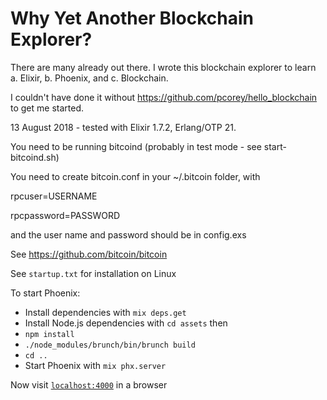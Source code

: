 # Why Yet Another Blockchain Explorer?

There are many already out there. I wrote this blockchain
explorer to learn a. Elixir, b. Phoenix, and c. Blockchain.

I couldn't have done it without https://github.com/pcorey/hello_blockchain
to get me started.

13 August 2018 - tested with Elixir 1.7.2, Erlang/OTP 21.

You need to be running bitcoind (probably in test mode - see start-bitcoind.sh)

You need to create bitcoin.conf in your ~/.bitcoin folder, with

rpcuser=USERNAME

rpcpassword=PASSWORD

and the user name and password should be in config.exs

See https://github.com/bitcoin/bitcoin

See `startup.txt` for installation on Linux

To start Phoenix:

  * Install dependencies with `mix deps.get`
  * Install Node.js dependencies with `cd assets` then
  * `npm install`
  * `./node_modules/brunch/bin/brunch build`
  * `cd ..`
  * Start Phoenix with `mix phx.server`

Now visit [`localhost:4000`](http://localhost:4000) in a browser
